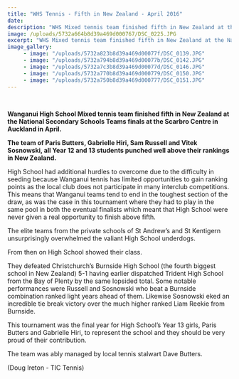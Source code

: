 ```yaml
---
title: "WHS Tennis - Fifth in New Zealand - April 2016"
date: 
description: "WHS Mixed tennis team finished fifth in New Zealand at the National Secondary Schools Teams finals at the Scarbro Centre in Auckland, April 2016..."
image: /uploads/5732a664b8d39a469d000767/DSC_0225.JPG
excerpt: "WHS Mixed tennis team finished fifth in New Zealand at the National Secondary Schools Teams finals at the Scarbro Centre in Auckland, April 2016..."
image_gallery:
     - image: "/uploads/5732a823b8d39a469d00077f/DSC_0139.JPG"
     - image: "/uploads/5732a794b8d39a469d00077b/DSC_0142.JPG"
     - image: "/uploads/5732a7c3b8d39a469d00077d/DSC_0146.JPG"
     - image: "/uploads/5732a770b8d39a469d000779/DSC_0150.JPG"
     - image: "/uploads/5732a750b8d39a469d000777/DSC_0151.JPG"
---
```


<p align="center">&nbsp;</p>
<p><strong>Wanganui High School Mixed tennis team finished fifth in New Zealand at the National Secondary Schools Teams finals at the Scarbro Centre in Auckland in April. &nbsp;</strong></p>
<p><strong>The team of Paris Butters, Gabrielle Hiri, Sam Russell and Vitek Sosnowski, all Year 12 and 13 students punched well above their rankings in New Zealand.</strong></p>
<p><span>High School had additional hurdles to overcome due to the difficulty in seeding because Wanganui tennis has limited opportunities to gain ranking points as the local club does not participate in many interclub competitions. This means that Wanganui teams tend to end in the toughest section of the draw, as was the case in this tournament where they had to play in the same pool in both the eventual finalists which meant that High School were never given a real opportunity to finish above fifth. </span></p>
<p><span>The elite teams from the private schools of St Andrew&rsquo;s and St Kentigern unsurprisingly overwhelmed the valiant High School underdogs. </span></p>
<p><span>From then on High School showed their class. </span></p>
<p><span>They defeated Christchurch&rsquo;s Burnside High School (the fourth biggest school in New Zealand) 5-1 having earlier dispatched Trident High School from the Bay of Plenty by the same lopsided total. Some notable performances were Russell and Sosnowski who beat a Burnside combination ranked light years ahead of them. Likewise Sosnowski eked an incredible tie break victory over the much higher ranked Liam Reekie from Burnside.</span></p>
<p><span>This tournament was the final year for High School&rsquo;s Year 13 girls, Paris Butters and Gabrielle Hiri, to represent the school and they should be very proud of their contribution. </span></p>
<p><span>The team was ably managed by local tennis stalwart Dave Butters.</span></p>
<p><span>(Doug Ireton - TIC Tennis)</span></p>
<p><span><br /></span></p>

